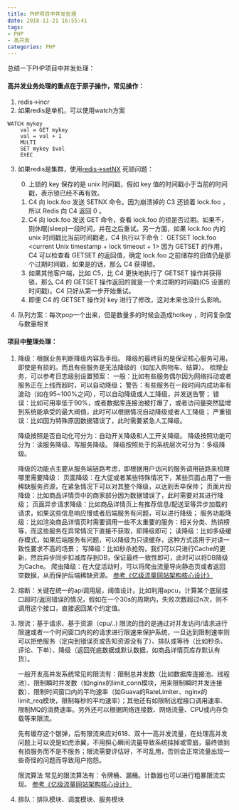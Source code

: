 ```yaml
---
title: PHP项目中并发处理
date: 2018-11-21 16:55:41
tags: 
- PHP
- 高并发
categories: PHP
---
```

总结一下PHP项目中并发处理：
#### 高并发业务处理的重点在于原子操作，常见操作：
1. redis->incr 
2. 如果redis是单机，可以使用watch方案
```
WATCH mykey
    val = GET mykey
    val = val + 1
    MULTI
    SET mykey $val
    EXEC
```    
3. 如果redis是集群，使用[redis->setNX](http://doc.redisfans.com/string/setnx.html)
    死锁问题： 

    0. 上锁的 key 保存的是 unix 时间戳，假如 key 值的时间戳小于当前的时间戳，表示锁已经不再有效。
    1. C4 向 lock.foo 发送 SETNX 命令。因为崩溃掉的 C3 还锁着 lock.foo ，所以 Redis 向 C4 返回 0 。
    2. C4 向 lock.foo 发送 GET 命令，查看 lock.foo 的锁是否过期。如果不，则休眠(sleep)一段时间，并在之后重试。另一方面，如果 lock.foo 内的 unix 时间戳比当前时间戳老，C4 执行以下命令：
    GETSET lock.foo <current Unix timestamp + lock timeout + 1>
    因为 GETSET 的作用，C4 可以检查看 GETSET 的返回值，确定 lock.foo 之前储存的旧值仍是那个过期时间戳，如果是的话，那么 C4 获得锁。
    3. 如果其他客户端，比如 C5，比 C4 更快地执行了 GETSET 操作并获得锁，那么 C4 的 GETSET 操作返回的就是一个未过期的时间戳(C5 设置的时间戳)。C4 只好从第一步开始重试。
    4. 即便 C4 的 GETSET 操作对 key 进行了修改，这对未来也没什么影响。
   

4. 队列方案：每次pop一个出来，但是数量多的时候会造成hotkey ，时间复杂度与数量相关

#### 项目中整理处理：
1. 降级：根据业务判断降级内容及手段。
    降级的最终目的是保证核心服务可用，即使是有损的。而且有些服务是无法降级的（如加入购物车、结算）。
    梳理业务，可以参考日志级别设置预案：
    一般：比如有些服务偶尔因为网络抖动或者服务正在上线而超时，可以自动降级；
    警告：有些服务在一段时间内成功率有波动（如在95~100%之间），可以自动降级或人工降级，并发送告警；
    错误：比如可用率低于90%，或者数据库连接池被打爆了，或者访问量突然猛增到系统能承受的最大阀值，此时可以根据情况自动降级或者人工降级；
    严重错误：比如因为特殊原因数据错误了，此时需要紧急人工降级。
 
    降级按照是否自动化可分为：自动开关降级和人工开关降级。
    降级按照功能可分为：读服务降级、写服务降级。
    降级按照处于的系统层次可分为：多级降级。
 
    降级的功能点主要从服务端链路考虑，即根据用户访问的服务调用链路来梳理哪里需要降级：
    页面降级：在大促或者某些特殊情况下，某些页面占用了一些稀缺服务资源，在紧急情况下可以对其整个降级，以达到丢卒保帅；
    页面片段降级：比如商品详情页中的商家部分因为数据错误了，此时需要对其进行降级；
    页面异步请求降级：比如商品详情页上有推荐信息/配送至等异步加载的请求，如果这些信息响应慢或者后端服务有问题，可以进行降级；
    服务功能降级：比如渲染商品详情页时需要调用一些不太重要的服务：相关分类、热销榜等，而这些服务在异常情况下直接不获取，即降级即可；
    读降级：比如多级缓存模式，如果后端服务有问题，可以降级为只读缓存，这种方式适用于对读一致性要求不高的场景；
    写降级：比如秒杀抢购，我们可以只进行Cache的更新，然后异步同步扣减库存到DB，保证最终一致性即可，此时可以将DB降级为Cache。
    爬虫降级：在大促活动时，可以将爬虫流量导向静态页或者返回空数据，从而保护后端稀缺资源。
    [参考《亿级流量网站架构核心设计》](http://jinnianshilongnian.iteye.com/blog/2306477)

2. 熔断：关键在统一的api调用层，阈值设计。比如利用apcu，计算某个底层接口超时/返回错误的情况，假如在一个30s的周期内，失败次数超过n次，则不调用这个接口，直接返回某个约定值。

3. 限流：基于请求、基于资源（cpu/..)
    限流的目的是通过对并发访问/请求进行限速或者一个时间窗口内的的请求进行限速来保护系统，一旦达到限制速率则可以拒绝服务（定向到错误页或告知资源没有了）、排队或等待（比如秒杀、评论、下单）、降级（返回兜底数据或默认数据，如商品详情页库存默认有货）。
 
    一般开发高并发系统常见的限流有：限制总并发数（比如数据库连接池、线程池）、限制瞬时并发数（如nginx的limit_conn模块，用来限制瞬时并发连接数）、限制时间窗口内的平均速率（如Guava的RateLimiter、nginx的limit_req模块，限制每秒的平均速率）；其他还有如限制远程接口调用速率、限制MQ的消费速率。另外还可以根据网络连接数、网络流量、CPU或内存负载等来限流。
    
    先有缓存这个银弹，后有限流来应对618、双十一高并发流量，在处理高并发问题上可以说是如虎添翼，不用担心瞬间流量导致系统挂掉或雪崩，最终做到有损服务而不是不服务；限流需要评估好，不可乱用，否则会正常流量出现一些奇怪的问题而导致用户抱怨。
    
    限流算法
    常见的限流算法有：令牌桶、漏桶。计数器也可以进行粗暴限流实现。
    [参考《亿级流量网站架构核心设计》](http://jinnianshilongnian.iteye.com/blog/2305117)

4. 排队：排队模块、调度模块、服务模块

